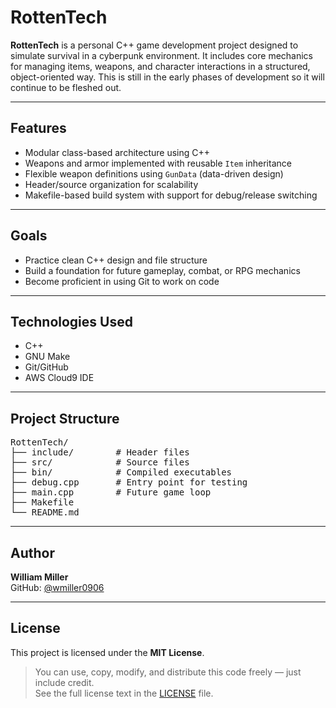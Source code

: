 # RottenTech

**RottenTech** is a personal C++ game development project designed to simulate survival in a cyberpunk environment. It includes core mechanics for managing items, weapons, and character interactions in a structured, object-oriented way.
This is still in the early phases of development so it will continue to be fleshed out.

---

## Features

- Modular class-based architecture using C++
- Weapons and armor implemented with reusable `Item` inheritance
- Flexible weapon definitions using `GunData` (data-driven design)
- Header/source organization for scalability
- Makefile-based build system with support for debug/release switching

---

## Goals

- Practice clean C++ design and file structure
- Build a foundation for future gameplay, combat, or RPG mechanics
- Become proficient in using Git to work on code

---

## Technologies Used

- C++
- GNU Make
- Git/GitHub
- AWS Cloud9 IDE

---

## Project Structure

<pre>
RottenTech/
├── include/        # Header files
├── src/            # Source files
├── bin/            # Compiled executables
├── debug.cpp       # Entry point for testing
├── main.cpp        # Future game loop
├── Makefile
└── README.md
</pre>

---

## Author

**William Miller**  
GitHub: [@wmiller0906](https://github.com/wmiller0906)

---

## License

This project is licensed under the **MIT License**.

> You can use, copy, modify, and distribute this code freely — just include credit.  
> See the full license text in the [LICENSE](LICENSE) file.
